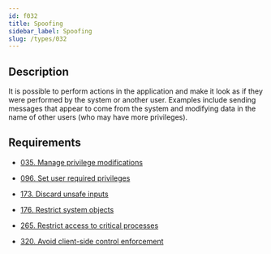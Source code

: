 ```yaml
---
id: f032
title: Spoofing
sidebar_label: Spoofing
slug: /types/032
---
```


## Description

It is possible to perform actions in the application
and make it look as if they were performed
by the system or another user.
Examples include sending messages
that appear to come from the system
and modifying data in the name of other users
(who may have more privileges).

## Requirements

- [035. Manage privilege modifications](/criteria/authorization/035)

- [096. Set user required privileges](/criteria/authorization/096)

- [173. Discard unsafe inputs](/criteria/source/173)

- [176. Restrict system objects](/criteria/data/176)

- [265. Restrict access to critical processes](/criteria/services/265)

- [320. Avoid client-side control enforcement](/criteria/architecture/320)
